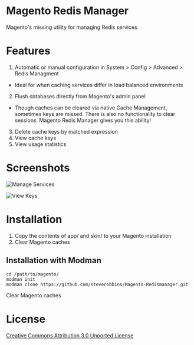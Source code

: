 Magento Redis Manager
==============================

Magento's missing utility for managing Redis services

# Features

1. Automatic or manual configuration in System > Config > Advanced > Redis Managment
 * Ideal for when caching services differ in load balanced environments
2. Flush databases directly from Magento's admin panel
 * Though caches can be cleared via native Cache Management, sometimes keys are missed.  There is also no functionality to clear sessions.  Magento Redis Manager gives you this ability!
3. Delete cache keys by matched expression
4. View cache keys
5. View usage statistics


# Screenshots

![Manage Services](http://i.imgur.com/wsxzRWR.png)

![View Keys](http://i.imgur.com/VGjLgGE.png)

# Installation

1. Copy the contents of app/ and skin/ to your Magento installation
2. Clear Magento caches

## Installation with Modman

    cd /path/to/magento/
    modman init
    modman clone https://github.com/steverobbins/Magento-Redismanager.git

Clear Magento caches

# License

[Creative Commons Attribution 3.0 Unported License](http://creativecommons.org/licenses/by/3.0/deed.en_US)
